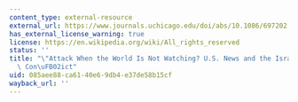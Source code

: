 ```yaml
---
content_type: external-resource
external_url: https://www.journals.uchicago.edu/doi/abs/10.1086/697202
has_external_license_warning: true
license: https://en.wikipedia.org/wiki/All_rights_reserved
status: ''
title: "\"Attack When the World Is Not Watching? U.S. News and the Israeli-Palestinian\
  \ Con\uFB02ict"
uid: 085aee88-ca61-40e6-9db4-e37de58b15cf
wayback_url: ''
---
```

